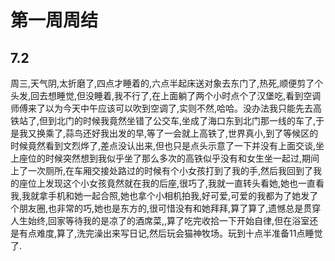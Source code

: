 # 第一周周结

## 7.2
  周三,天气阴,太折磨了,四点才睡着的,六点半起床送对象去东门了,热死,顺便剪了个头发,回去想睡觉,但没睡着,我不行了,在上面躺了两个小时点个了汉堡吃,看到空调师傅来了以为今天中午应该可以吹到空调了,实则不然,哈哈。没办法我只能先去高铁站了,但到北门的时候我竟然坐错了公交车,坐成了海口东到北门那一线的车了,于是我又换乘了,蒜鸟还好我出发的早,等了一会就上高铁了,世界真小,到了等候区的时候竟然看到文烈烨了,差点没认出来,但也只是点头示意了一下并没有上面交谈,坐上座位的时候突然想到我似乎坐了那么多次的高铁似乎没有和女生坐一起过,期间上了一次厕所,在车厢交接处路过的时候有个小女孩打到了我的手,然后我回到了我的座位上发现这个小女孩竟然就在我的后座,很巧了,我就一直转头看她,她也一直看我,我就拿手机和她一起合照,她也拿个小相机拍我,好可爱,可爱的我都为了她发了个朋友圈,也非常的巧,她也是东方的,很可惜没有和她拜拜,算了算了,遗憾总是贯穿人生始终,回家等待我的是凉了的酒席菜,,算了吃完收拾一下开始自律,但在浴室还是有点难度,算了,洗完澡出来写日记,然后玩会猫神牧场。玩到十点半准备11点睡觉了.